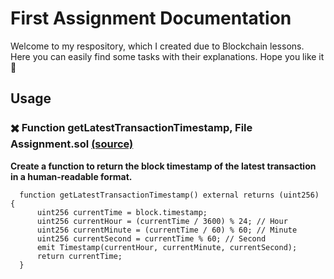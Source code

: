 # First Assignment Documentation
Welcome to my respository, which I created due to Blockchain lessons. Here you can easily find some tasks with their explanations. Hope you like it🤙
## Usage
### ✖️ Function getLatestTransactionTimestamp, File Assignment.sol [(source)](https://github.com/rahat-limit/blockchain_assignments/blob/main/assignment.sol)
**Create a function to return the block timestamp of the latest transaction in a human-readable format.**
```solidity
  function getLatestTransactionTimestamp() external returns (uint256) { 
      uint256 currentTime = block.timestamp;
      uint256 currentHour = (currentTime / 3600) % 24; // Hour
      uint256 currentMinute = (currentTime / 60) % 60; // Minute
      uint256 currentSecond = currentTime % 60; // Second
      emit Timestamp(currentHour, currentMinute, currentSecond);
      return currentTime;
  }
```

